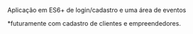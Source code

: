 Aplicação em ES6+ de login/cadastro e uma área de eventos

\*futuramente com cadastro de clientes e empreendedores.
